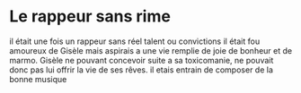 # Le rappeur sans rime


il était une fois un rappeur sans réel talent ou convictions 
il était fou amoureux de Gisèle mais aspirais a une vie remplie de joie de bonheur et de marmo. 
Gisèle ne pouvant concevoir suite a sa toxicomanie, ne pouvait donc pas lui offrir la vie de ses rêves.   il etais entrain de composer de la bonne musique 

